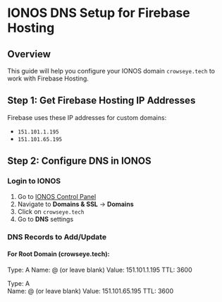 # IONOS DNS Setup for Firebase Hosting

## Overview
This guide will help you configure your IONOS domain `crowseye.tech` to work with Firebase Hosting.

## Step 1: Get Firebase Hosting IP Addresses

Firebase uses these IP addresses for custom domains:
- `151.101.1.195`
- `151.101.65.195`

## Step 2: Configure DNS in IONOS

### Login to IONOS
1. Go to [IONOS Control Panel](https://www.ionos.com/help/domains/configuring-your-domain/changing-dns-settings/)
2. Navigate to **Domains & SSL** → **Domains**
3. Click on `crowseye.tech`
4. Go to **DNS** settings

### DNS Records to Add/Update

#### For Root Domain (crowseye.tech):

Type: A
Name: @ (or leave blank)
Value: 151.101.1.195
TTL: 3600

Type: A  
Name: @ (or leave blank)
Value: 151.101.65.195
TTL: 3600